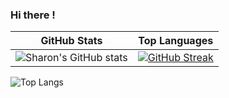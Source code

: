 ### Hi there !

| GitHub Stats | Top Languages |
| ------------ | ------------- |
| ![Sharon's GitHub stats](https://github-readme-stats.vercel.app/api?username=atienosonia&show_icons=true&theme=great-gatsby) | [![GitHub Streak](https://streak-stats.demolab.com/?user=atienosonia&theme=dark)](https://git.io/streak-stats) | ![Top Langs](https://github-readme-stats.vercel.app/api/top-langs/?username=atienosonia&langs_count=8) |

![Top Langs](https://github-readme-stats.vercel.app/api/top-langs/?username=atienosonia&langs_count=8)





